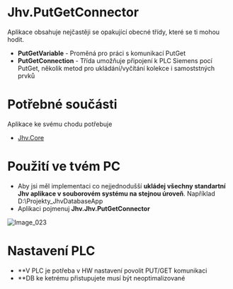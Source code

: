 Jhv.PutGetConnector
===

Aplikace obsahuje nejčastěji se opakující obecné třídy, které se ti mohou hodit.
* **PutGetVariable** - Proměná pro práci s komunikací PutGet
* **PutGetConnection** - Třída umožňuje připojení k PLC Siemens pocí PutGet, několik metod pro ukládání/vyčítání kolekce i samoststných prvků  

Potřebné součásti
==

Aplikace ke svému chodu potřebuje

* [Jhv.Core](https://gitlab.com/jhvengineering/CsharpProjects/jhv_core)

Použití ve tvém PC
=

* Aby jsi měl implementaci co nejjednodušší **ukládej všechny standartní Jhv aplikace v souborovém systému na stejnou úroveň**. Například D:\Projekty\_JhvDatabaseApp
* Aplikaci pojmenuj **Jhv.Jhv.PutGetConnector**

![Image_023](/uploads/2a424215f8e28012f5bbcb646349ea0d/Image_023.png)

Nastavení PLC
==
* **V PLC je potřeba v HW nastavení povolit PUT/GET komunikaci
* **DB ke ketrému přistupujete musí být neoptimalizované